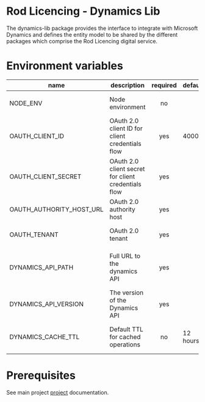 # Rod Licencing - Dynamics Lib

The dynamics-lib package provides the interface to integrate with Microsoft Dynamics and defines the entity model to be
shared by the different packages which comprise the Rod Licencing digital service.

# Environment variables

| name                     | description                                         | required | default  | valid                         | notes                                                                                                                               |
| ------------------------ | --------------------------------------------------- | :------: | -------- | ----------------------------- | ----------------------------------------------------------------------------------------------------------------------------------- |
| NODE_ENV                 | Node environment                                    |    no    |          | development, test, production |                                                                                                                                     |
| OAUTH_CLIENT_ID          | OAuth 2.0 client ID for client credentials flow     |   yes    | 4000     |                               | See [adal-node documentation](https://www.npmjs.com/package/adal-node#server-to-server-via-client-credentials) for more information |
| OAUTH_CLIENT_SECRET      | OAuth 2.0 client secret for client credentials flow |   yes    |          |                               | See [adal-node documentation](https://www.npmjs.com/package/adal-node#server-to-server-via-client-credentials) for more information |
| OAUTH_AUTHORITY_HOST_URL | OAuth 2.0 authority host                            |   yes    |          |                               | See [adal-node documentation](https://www.npmjs.com/package/adal-node#server-to-server-via-client-credentials) for more information |
| OAUTH_TENANT             | OAuth 2.0 tenant                                    |   yes    |          |                               | See [adal-node documentation](https://www.npmjs.com/package/adal-node#server-to-server-via-client-credentials) for more information |
| DYNAMICS_API_PATH        | Full URL to the dynamics API                        |   yes    |          |                               | The full URL to the dynamics web api. e.g. https://dynamics-server/api/data/v9.1/                                                   |
| DYNAMICS_API_VERSION     | The version of the Dynamics API                     |   yes    |          |                               | The version of the dynamics web api. e.g. 9.1                                                                                       |
| DYNAMICS_CACHE_TTL       | Default TTL for cached operations                   |    no    | 12 hours |                               | The default TTL for cached operations. Specified in seconds.                                                                        |

# Prerequisites

See main project [project](../../README.md) documentation.
